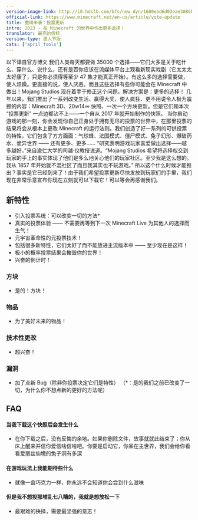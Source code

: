 ```yaml
---
version-image-link: http://i0.hdslb.com/bfs/new_dyn/1600ebd6d03eae3086b62bd2155e7de0558830935.png
official-link: https://www.minecraft.net/en-us/article/vote-update
title: 重磅来袭：投票更新
intro: 2023 - 在 Minecraft 的世界中作出更多选择！
translator: 最亮的信标
version-type: 愚人节版
cats: ['april_fools']
---
```

以下译自官方博文
我们人类每天都要做 35000 个选择——它们大多是关于吃什么、穿什么、说什么，还有是否你应该在流媒体平台上观看新现实戏剧（它太太太太好康了，只是你必须得等至少 47 集才能真正开始）。有这么多的选择需要做，使人烦躁。更直接的说，使人厌恶。而且这些选择有些你可能会在 Minecraft 中做出！Mojang Studios 现在着手于修正这个问题。解决方案是：更多的选择！
几年以来，我们推出了一系列改变生活、赢得大奖、使人疯狂、更不用说令人极为震撼的内容：Minecraft 3D、20w14∞ 快照、一次一个方块更新。但是它们和本次 “投票更新” 一点边都沾不上——一个自从 2017 年就开始制作的快照。
当你启动游戏的那一刻，你会发现你自己正身处于拥有无尽的投票的世界中，在那里投票的结果将会从根本上更改 Minecraft 的运行法则。我们创造了好一系列的可供投票的特性，它们包含了方方面面：气球蜂、法国模式、僵尸模式、兔子幻形、爆破药水、诡异世界 —— 还有更多、更多......
“研究表明游戏玩家喜爱做出选择——越多越好，”来自渝仁大学的司越·仪教授说道。“Mojang Studios 希望将选择权交到玩家的手上的事实体现了他们是多么地关心他们的玩家社区。至少我是这么想的。我从 1857 年开始就不混社区了而且我其实也不玩游戏。”
所以这个什么时候才能推出？事实是它已经到来了！由于我们希望投票更新尽快发放到玩家们的手里，我们现在非常乐意宣布你现在立刻就可以下载它！可以等会再感谢我们。
## 新特性
* 引入投票系统：可以改变一切的方法*
* 真实的投票体验 —— 不需要再等到下一次 Minecraft Live 为其他人的选择而生气！
* 元宇宙革命性的元投票技术！
* 包括很多新特性，它们太好了而不能放进主流版本中 —— 至少现在是这样！
* 极小的概率投票结果会摧毁你的世界！
* 兴奋的倒计时！
### 方块
* 是的！方块！
### 物品
* 为了美好未来的物品！
### 技术性更改
* 超兴奋！
### 漏洞
* 加了点新 Bug（除非你投票决定它们是特性）
（*：是的我们之前已改变了一切，为什么你不想点新的更好的方法呢）
## FAQ
#### 当我下载这个快照后会发生什么
* 在你下载之后，没有反悔的余地。如果你删除文件，故事就就此结束了；你从床上醒来并信你爱信啥信啥吧。你要是启动它，你呆在主世界，我们会给你看看爱丽丝仙境的兔子洞有多深
#### 在游戏玩法上我能期待些什么
* 就像一盒巧克力一样，你永远不会知道你会尝到什么滋味
#### 但是我不想投那堆乱七八糟的，我就是想放松一下
* 最艰难的抉择，需要最坚强的意志！
